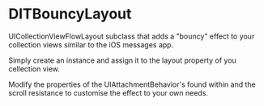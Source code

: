 # DITBouncyLayout

UICollectionViewFlowLayout subclass that adds a "bouncy" effect to your collection views similar to the iOS messages app.

Simply create an instance and assign it to the layout property of you cellection view.

Modify the properties of the UIAttachmentBehavior's found within and the scroll resistance to customise the effect to your own needs.
